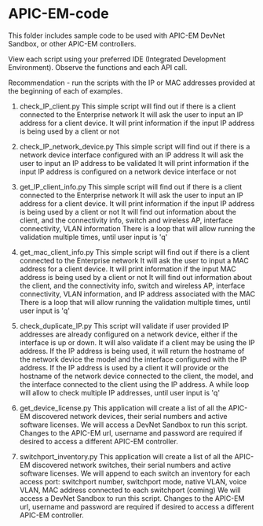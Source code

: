 # APIC-EM-code

This folder includes sample code to be used with APIC-EM DevNet Sandbox, or other APIC-EM controllers.

View each script using your preferred IDE (Integrated Development Environment). Observe the functions and each API call.

Recommendation - run the scripts with the IP or MAC addresses provided at the beginning of each of examples.

1.   check_IP_client.py
    This simple script will find out if there is a client connected to the Enterprise network
    It will ask the user to input an IP address for a client device.
    It will print information if the input IP address is being used by a client or not

2.   check_IP_network_device.py
    This simple script will find out if there is a network device interface configured with an IP address
    It will ask the user to input an IP address to be validated
    It will print information if the input IP address is configured on a network device interface or not

3.   get_IP_client_info.py
    This simple script will find out if there is a client connected to the Enterprise network
    It will ask the user to input an IP address for a client device.
    It will print information if the input IP address is being used by a client or not
    It will find out information about the client, and the connectivity info, switch and wireless AP,
    interface connectivity, VLAN information
    There is a loop that will allow running the validation multiple times, until user input is 'q'

4.   get_mac_client_info.py
    This simple script will find out if there is a client connected to the Enterprise network
    It will ask the user to input a MAC address for a client device.
    It will print information if the input MAC address is being used by a client or not
    It will find out information about the client, and the connectivity info, switch and wireless AP,
    interface connectivity, VLAN information, and IP address associated with the MAC
    There is a loop that will allow running the validation multiple times, until user input is 'q'

5.   check_duplicate_IP.py
    This script will validate if user provided IP addresses are already configured on a network device,
    either if the interface is up or down. It will also validate if a client may be using the IP address.
    If the IP address is being used, it will return the hostname of the network device
    the model and the interface configured with the IP address.
    If the IP address is used by a client it will provide or the hostname of the network device connected to the client,
    the model, and the interface connected to the client using the IP address.
    A while loop will allow to check multiple IP addresses, until user input is 'q'

6.   get_device_license.py
    This application will create a list of all the APIC-EM discovered network devices, their serial numbers and
    active software licenses.
    We will access a DevNet Sandbox to run this script.
    Changes to the APIC-EM url, username and password are required if desired to access a different APIC-EM controller.

7.   switchport_inventory.py
    This application will create a list of all the APIC-EM discovered network switches, their serial numbers and
    active software licenses.
    We will append to each switch an inventory for each access port: switchport number, switchport mode, native VLAN,
    voice VLAN, MAC address connected to each switchport (coming)
    We will access a DevNet Sandbox to run this script.
    Changes to the APIC-EM url, username and password are required if desired to access a different APIC-EM controller.